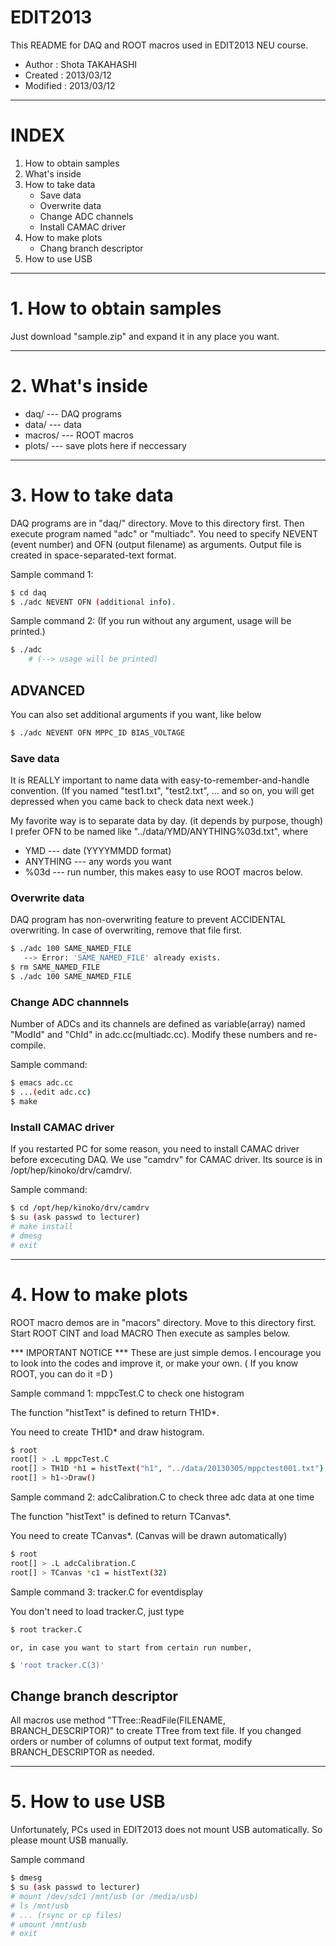 # EDIT2013

This README for DAQ and ROOT macros used in EDIT2013 NEU course.

- Author   : Shota TAKAHASHI
- Created  : 2013/03/12
- Modified : 2013/03/12

---

# INDEX

1. How to obtain samples
2. What's inside
3. How to take data
   - Save data
   - Overwrite data
   - Change ADC channels
   - Install CAMAC driver
4. How to make plots
   - Chang branch descriptor
5. How to use USB

---

# 1. How to obtain samples

Just download "sample.zip" and expand it in any place you want.

---

# 2. What's inside

  + daq/    --- DAQ programs
  + data/   --- data
  + macros/ --- ROOT macros
  + plots/  --- save plots here if neccessary

---

# 3. How to take data

DAQ programs are in "daq/" directory.
Move to this directory first. Then execute program named "adc" or "multiadc".
You need to specify NEVENT (event number) and OFN (output filename) as arguments.
Output file is created in space-separated-text format.

Sample command 1:

```bash
$ cd daq
$ ./adc NEVENT OFN (additional info).
```

Sample command 2: (If you run without any argument, usage will be printed.)

```bash
$ ./adc
    # (--> usage will be printed)
```

## ADVANCED

You can also set additional arguments if you want, like below

```bash
$ ./adc NEVENT OFN MPPC_ID BIAS_VOLTAGE
```


### Save data

It is REALLY important to name data with easy-to-remember-and-handle convention.
(If you named "test1.txt", "test2.txt", ... and so on,
 you will get depressed when you came back to check data next week.)

My favorite way is to separate data by day. (it depends by purpose, though)
I prefer OFN to be named like "../data/YMD/ANYTHING%03d.txt", where
- YMD      --- date (YYYYMMDD format)
- ANYTHING --- any words you want
- %03d     --- run number, this makes easy to use ROOT macros below.


### Overwrite data

DAQ program has non-overwriting feature to prevent ACCIDENTAL overwriting.
In case of overwriting, remove that file first.

```bash
$ ./adc 100 SAME_NAMED_FILE
   --> Error: 'SAME_NAMED_FILE' already exists.
$ rm SAME_NAMED_FILE
$ ./adc 100 SAME_NAMED_FILE
```

### Change ADC channnels

Number of ADCs and its channels are defined as variable(array) named
"ModId" and "ChId" in adc.cc(multiadc.cc).
Modify these numbers and re-compile.

Sample command:

```bash
$ emacs adc.cc
$ ...(edit adc.cc)
$ make
```

### Install CAMAC driver

If you restarted PC for some reason, you need to install CAMAC driver before excecuting DAQ.
We use "camdrv" for CAMAC driver. Its source is in /opt/hep/kinoko/drv/camdrv/.

Sample command:

```bash
$ cd /opt/hep/kinoko/drv/camdrv
$ su (ask passwd to lecturer)
# make install
# dmesg
# exit
```

---

# 4. How to make plots

  ROOT macro demos are in "macors" directory.
Move to this directory first. Start ROOT CINT and load MACRO
Then execute as samples below.

*** IMPORTANT NOTICE ***
    These are just simple demos.
    I encourage you to look into the codes and improve it, or make your own.
    ( If you know ROOT, you can do it =D )


Sample command 1: mppcTest.C to check one histogram

The function "histText" is defined to return TH1D*.

You need to create TH1D* and draw histogram.

```bash
$ root
root[] > .L mppcTest.C
root[] > TH1D *h1 = histText("h1", "../data/20130305/mppctest001.txt")
root[] > h1->Draw()
```

Sample command 2: adcCalibration.C to check three adc data at one time

The function "histText" is defined to return TCanvas*.

You need to create TCanvas*. (Canvas will be drawn automatically)

```bash
$ root
root[] > .L adcCalibration.C
root[] > TCanvas *c1 = histText(32)
```

Sample command 3: tracker.C for eventdisplay

You don't need to load tracker.C, just type

```bash
$ root tracker.C
```
    or, in case you want to start from certain run number,

```bash
$ 'root tracker.C(3)'
```



## Change branch descriptor

All macros use method "TTree::ReadFile(FILENAME, BRANCH_DESCRIPTOR)"
to create TTree from text file.  If you changed orders or number of
columns of output text format, modify BRANCH_DESCRIPTOR as needed.

---

# 5. How to use USB

Unfortunately, PCs used in EDIT2013 does not mount USB automatically.
So please mount USB manually.

Sample command

```bash
$ dmesg
$ su (ask passwd to lecturer)
# mount /dev/sdc1 /mnt/usb (or /media/usb)
# ls /mnt/usb
# ... (rsync or cp files)
# umount /mnt/usb
# exit
```
